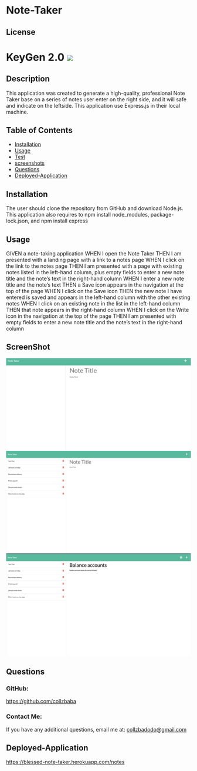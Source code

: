 # Note-Taker

## License
# KeyGen 2.0 ![](https://img.shields.io/badge/license-MIT-blue)

## Description
This application was created to generate a high-quality, professional Note Taker base on a series of notes user enter on the right side, and it will safe and indicate on the leftside. This application use Express.js in their local machine.

## Table of Contents
- [Installation](https://github.com/collzbaba#Installation)
- [Usage](https://github.com/collzbaba#Usage)
- [Test](https://github.com/collzbaba#Test)
- [screenshots](https://github.com/collzbaba#screenshots)
- [Questions](https://github.com/collzbaba#Questions)
- [Deployed-Application](https://github.com/collzbaba#Deployed-Application)

## Installation
The user should clone the repository from GitHub and download Node.js. This application also requires to npm install node_modules, package-lock.json, and npm install express


## Usage
GIVEN a note-taking application
WHEN I open the Note Taker
THEN I am presented with a landing page with a link to a notes page
WHEN I click on the link to the notes page
THEN I am presented with a page with existing notes listed in the left-hand column, plus empty fields to enter a new note title and the note’s text in the right-hand column
WHEN I enter a new note title and the note’s text
THEN a Save icon appears in the navigation at the top of the page
WHEN I click on the Save icon
THEN the new note I have entered is saved and appears in the left-hand column with the other existing notes
WHEN I click on an existing note in the list in the left-hand column
THEN that note appears in the right-hand column
WHEN I click on the Write icon in the navigation at the top of the page
THEN I am presented with empty fields to enter a new note title and the note’s text in the right-hand column


## ScreenShot
![screenshots](./Develop/images/note-taker.png)
![screenshots](./Develop/images/screen-1.png)
![screenshots](./Develop/images/screen-2.png)

## Questions
### GitHub:
https://github.com/collzbaba

### Contact Me:
If you have any additional questions, email me at: collzbadodo@gmail.com


## Deployed-Application
https://blessed-note-taker.herokuapp.com/notes


